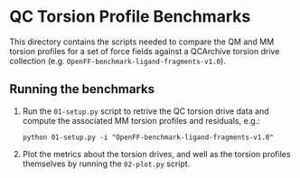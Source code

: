 # QC Torsion Profile Benchmarks

This directory contains the scripts needed to compare the QM and MM torsion profiles for a set
of force fields against a QCArchive torsion drive collection (e.g. `OpenFF-benchmark-ligand-fragments-v1.0`).

## Running the benchmarks

1) Run the `01-setup.py` script to retrive the QC torsion drive data and compute the associated MM
   torsion profiles and residuals, e.g.:
   
   ```shell
   python 01-setup.py -i "OpenFF-benchmark-ligand-fragments-v1.0"
   ```
   
2) Plot the metrics about the torsion drives, and well as the torsion profiles themselves by running the 
   `02-plot.py` script.
